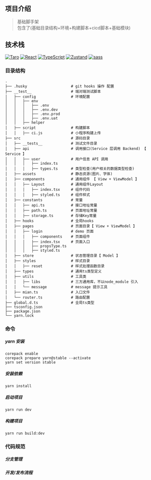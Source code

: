 ## 项目介绍

> 基础脚手架   
> 包含了(基础目录结构+环境+构建脚本+cicd脚本+基础模块)

## 技术栈

[![Taro](https://badgen.net/badge/Taro/v3.02/green)](https://docs.taro.zone/docs/)
[![React](https://img.shields.io/badge/React-v18.2.0-brightgreen.svg)](https://react.dev/)
[![TypeScript](https://img.shields.io/badge/TypeScrpt-v5.1.6-brightgreen.svg)](https://www.typescriptlang.org/)
[![Zustand](https://badgen.net/badge/Zustand/v4.4.1/green)](https://github.com/pmndrs/zustand/)
[![sass](https://badgen.net/badge/sass/v3.02/green)](https://www.sass.hk/)

### 目录结构

```tree
.
├── .husky                    # git hooks 操作 配置
├── __test__                  # 端对端测试脚本
│   ├── config                # 环境配置
│   │   ├── env
│   │   │   ├── .env              
│   │   │   ├── .env.dev          
│   │   │   ├── .env.prod          
│   │   │   ├── .env.uat    
│   │   ├── helper      
│   ├── script                # 构建脚本
│   │   ├── ci.js             # 小程序构建上传
├── src                       # 源码目录
│   ├── __tests__             # 测试文件目录
│   ├── api                   # 调用接口(Service 层调用 Backend) 【 Service 】
│   │   ├── user              # 用户信息 API 调用 
│   │   │   ├── index.ts             
│   │   │   ├── types.ts      # 类型检查(用户相关的数据类型检查)          
│   ├── assets                # 静态资源(图片、字体)           
│   ├── components            # 通用组件 【 View + ViewModel 】      
│   │   ├── Layout            # 通用组件Layout
│   │   │   ├── index.tsx     # 组件代码  
│   │   │   ├── styled.ts     # 组件样式
│   ├── constants             # 常量        
│   │   ├── api.ts            # 接口地址常量            
│   │   ├── path.ts           # 页面地址常量       
│   │   ├── storage.ts        # 存储Key常量       
│   ├── hooks                 # 全局hooks
│   ├── pages                 # 页面目录【 View + ViewModel 】
│   │   ├── login             # demo 页面
│   │   │   ├── components    # 页面组件    
│   │   │   ├── index.tsx     # 页面入口 
│   │   │   ├── propsType.ts     
│   │   │   ├── styled.ts  
│   ├── store                 # 状态管理目录【 Model 】
│   ├── styles                # 样式目录
│   │   ├── reset             # 样式处理函数目录
│   ├── types                 # 通用ts类型定义
│   ├── utils                 # 工具类
│   │   ├── libs              # 三方通用库，不以node_module 引入
│   │   └── message           # message 提示工具
│   ├── mian.ts               # 入口文件
│   └── router.ts             # 路由配置
├── global.d.ts               # 全局ts类型
├── tsconfig.json
├── package.json
└── yarn.lock
```

### 命令

##### yarn 安装

```shell
corepack enable
corepack prepare yarn@stable --activate
yarn set version stable
```

##### 安装依赖

```shell
yarn install
```

##### 启动项目

```shell
yarn run dev
```

##### 构建项目

```shell
yarn run build:dev
```

### 代码规范

##### 分支管理

##### 开发/发布流程



